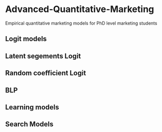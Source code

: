 # Advanced-Quantitative-Marketing
Empirical quantitative marketing models for PhD level marketing students 

## Logit models
## Latent segements Logit
## Random coefficient Logit
## BLP
## Learning models
## Search Models
